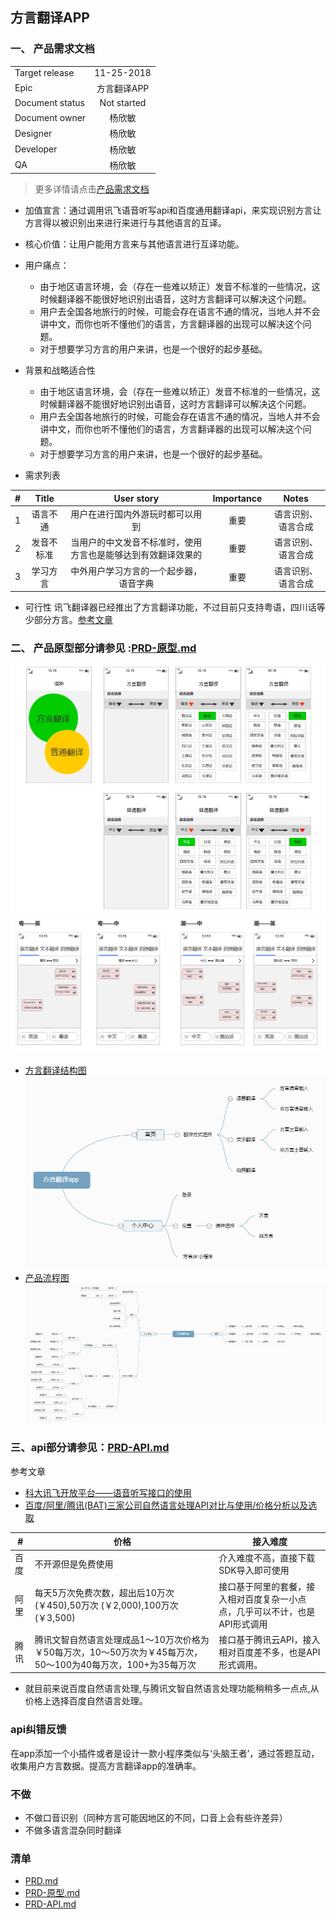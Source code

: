 ## 方言翻译APP
### 一、 产品需求文档 
|       |         |
| ------------- |:-------------:|
| Target release  |11-25-2018|
| Epic      |  方言翻译APP     |
| Document status | Not started      |
|Document owner|杨欣敏|
| Designer      | 杨欣敏 |
| Developer      |  杨欣敏    |
| QA |   杨欣敏   |

> 更多详情请点击[产品需求文档](/PRD.md) 
- 加值宣言：通过调用讯飞语音听写api和百度通用翻译api，来实现识别方言让方言得以被识别出来进行来进行与其他语言的互译。
- 核心价值：让用户能用方言来与其他语言进行互译功能。
- 用户痛点：
  - 由于地区语言环境，会（存在一些难以矫正）发音不标准的一些情况，这时候翻译器不能很好地识别出语音，这时方言翻译可以解决这个问题。
  - 用户去全国各地旅行的时候，可能会存在语言不通的情况，当地人并不会讲中文，而你也听不懂他们的语言，方言翻译器的出现可以解决这个问题。
  - 对于想要学习方言的用户来讲，也是一个很好的起步基础。

- 背景和战略适合性
   - 由于地区语言环境，会（存在一些难以矫正）发音不标准的一些情况，这时候翻译器不能很好地识别出语音，这时方言翻译可以解决这个问题。
   - 用户去全国各地旅行的时候，可能会存在语言不通的情况，当地人并不会讲中文，而你也听不懂他们的语言，方言翻译器的出现可以解决这个问题。
  - 对于想要学习方言的用户来讲，也是一个很好的起步基础。
- 需求列表

|    #     |    Title     |       User story     |      Importance     |      Notes     |
| ------------- |:-------------:|:-------------:|:-------------:|:-------------:|
|1       | 语言不通 | 用户在进行国内外游玩时都可以用到  | 重要 | 语言识别、语言合成|
|2         |发音不标准 |当用户的中文发音不标准时，使用方言也是能够达到有效翻译效果的|重要| 语言识别、语言合成|
|3        |学习方言 |中外用户学习方言的一个起步器，语音字典|重要| 语言识别、语言合成|
- 可行性
讯飞翻译器已经推出了方言翻译功能，不过目前只支持粤语，四川话等少部分方言。[参考文章](https://baijiahao.baidu.com/s?id=1598350854668639410&wfr=spider&for=pc) 

### 二、 产品原型部分请参见 :[PRD-原型.md](/PRD-原型.md)
![语种](img/语种.png)
![翻译界面](img/翻译界面.png)
- [方言翻译结构图](img/方言翻译结构图app.png)
![方言翻译结构图](img/方言翻译结构图app.png)
- [产品流程图](img/方言翻译流程图app.png)
![产品流程图](img/方言翻译流程图app.png)

### 三、api部分请参见：[PRD-API.md](PRD-API.md)
参考文章
- [科大讯飞开放平台——语音听写接口的使用](https://www.cnblogs.com/jiayongji/p/5300563.html)
- [百度/阿里/腾讯(BAT)三家公司自然语言处理API对比与使用/价格分析以及选取](https://ptorch.com/news/178.html)

#| 价格|接入难度
---|---|---
百度 | 不开源但是免费使用|介入难度不高，直接下载SDK导入即可使用
阿里 | 每天5万次免费次数，超出后10万次(￥450),50万次 (￥2,000),100万次 (￥3,500)|接口基于阿里的套餐，接入相对百度复杂一小点点，几乎可以不计，也是API形式调用
腾讯 | 腾讯文智自然语言处理成品1～10万次价格为￥50每万次，10～50万次为￥45每万次，50～100为40每万次，100+为35每万次|接口基于腾讯云API，接入相对百度差不多，也是API形式调用。
- 就目前来说百度自然语言处理,与腾讯文智自然语言处理功能稍稍多一点点,从价格上选择百度自然语言处理。

### api纠错反馈
在app添加一个小插件或者是设计一款小程序类似与‘头脑王者’，通过答题互动，收集用户方言数据。提高方言翻译app的准确率。

### 不做
- 不做口音识别（同种方言可能因地区的不同，口音上会有些许差异）
- 不做多语言混杂同时翻译

### 清单
- [PRD.md](/PRD.md)
- [PRD-原型.md](/PRD-原型.md)
- [PRD-API.md](/PRD-API.md)



